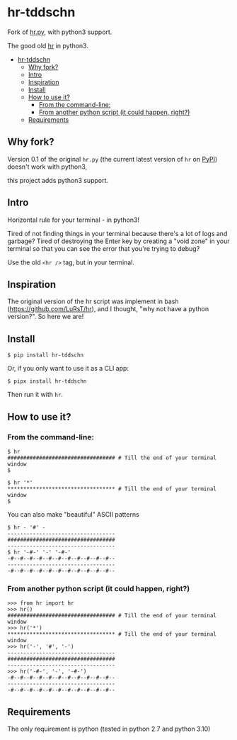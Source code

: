 # hr-tddschn

Fork of [hr.py](https://github.com/euangoddard/hr.py), with python3 support.

The good old [hr](https://github.com/LuRsT/hr) in python3.

- [hr-tddschn](#hr-tddschn)
  - [Why fork?](#why-fork)
  - [Intro](#intro)
  - [Inspiration](#inspiration)
  - [Install](#install)
  - [How to use it?](#how-to-use-it)
    - [From the command-line:](#from-the-command-line)
    - [From another python script (it could happen, right?)](#from-another-python-script-it-could-happen-right)
  - [Requirements](#requirements)
## Why fork?

Version 0.1 of the original `hr.py` 
(the current latest version of `hr` on [PyPI](https://pypi.org/project/hr/)) doesn't work with python3,

this project adds python3 support.

## Intro

Horizontal rule for your terminal - in python3!

Tired of not finding things in your terminal because there's a lot of logs and
garbage? Tired of destroying the Enter key by creating a "void zone" in your
terminal so that you can see the error that you're trying to debug?

Use the old `<hr />` tag, but in your terminal.

## Inspiration

The original version of the hr script was implement in bash (https://github.com/LuRsT/hr), and I thought, "why not have a python version?". So here we are!

## Install

```
$ pip install hr-tddschn
```

Or, if you only want to use it as a CLI app:
```
$ pipx install hr-tddschn
```

Then run it with `hr`.

## How to use it?

### From the command-line:

    $ hr
    ################################## # Till the end of your terminal window
    $

    $ hr '*'
    ********************************** # Till the end of your terminal window
    $

You can also make "beautiful" ASCII patterns

    $ hr - '#' -
    ----------------------------------
    ##################################
    ----------------------------------
    $ hr '-#-' '-' '-#-'
    -#--#--#--#--#--#--#--#--#--#--#--
    ----------------------------------
    -#--#--#--#--#--#--#--#--#--#--#--

### From another python script (it could happen, right?)

    >>> from hr import hr
    >>> hr()
    ################################## # Till the end of your terminal window
    >>> hr('*')
    ********************************** # Till the end of your terminal window
    >>> hr('-', '#', '-')
    ----------------------------------
    ##################################
    ----------------------------------
    >>> hr('-#-', '-', '-#-')
    -#--#--#--#--#--#--#--#--#--#--#--
    ----------------------------------
    -#--#--#--#--#--#--#--#--#--#--#--

## Requirements

The only requirement is python (tested in python 2.7 and python 3.10)
